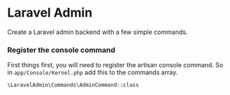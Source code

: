 # Laravel Admin
Create a Laravel admin backend with a few simple commands.

### Register the console command
First things first, you will need to register the artisan console command. So in ```app/Console/Kernel.php``` add this to the commands array.

```\LaravelAdmin\Commands\AdminCommand::class```